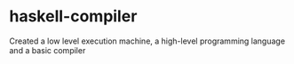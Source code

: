 # haskell-compiler
Created a low level execution machine, a high-level programming language and a basic compiler
